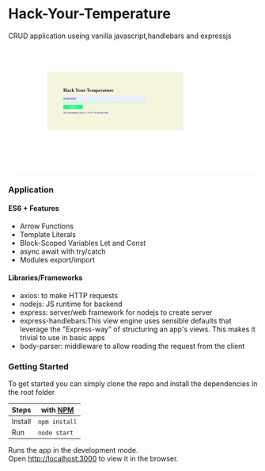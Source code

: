 # Hack-Your-Temperature

CRUD application useing vanilla javascript,handlebars and expressjs

<img src="./HYT.jpg" title="HYT"/>

### Application

#### ES6 + Features

- Arrow Functions
- Template Literals
- Block-Scoped Variables Let and Const
- async await with try/catch
- Modules export/import

#### Libraries/Frameworks

- axios: to make HTTP requests
- nodejs: JS runtime for backend
- express: server/web framework for nodejs to create server
- express-handlebars:This view engine uses sensible defaults that leverage the
  "Express-way" of structuring an app's views. This makes it trivial to use in
  basic apps
- body-parser: middleware to allow reading the request from the client

### Getting Started

To get started you can simply clone the repo and install the dependencies in the
root folder

| Steps   | with [NPM](https://www.npmjs.com/) |
| ------- | ---------------------------------- |
| Install | `npm install`                      |
| Run     | `node start`                       |

Runs the app in the development mode.<br /> Open
[http://localhost:3000](http://localhost:3000) to view it in the browser.
